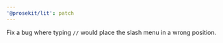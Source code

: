 ```yaml
---
'@prosekit/lit': patch
---
```


Fix a bug where typing `//` would place the slash menu in a wrong position.

